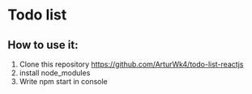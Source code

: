 Todo list
===
How to use it: 
---
1. Clone this repository <https://github.com/ArturWk4/todo-list-reactjs>
2. install node_modules
3. Write npm start in console